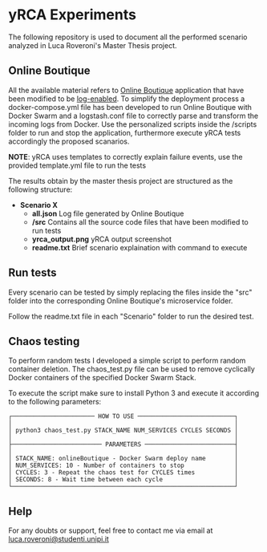 # yRCA Experiments
The following repository is used to document all the performed scenario analyzed in Luca Roveroni's Master Thesis project.

##  Online Boutique
All the available material refers to [Online Boutique](https://github.com/GoogleCloudPlatform/microservices-demo) application that have been modified to be [log-enabled](https://github.com/di-unipi-socc/log-enabled-online-boutique).
To simplify the deployment process a docker-compose.yml file has been developed to run Online Boutique with Docker Swarm and a logstash.conf file to correctly parse and transform the incoming logs from Docker.
Use the personalized scripts inside the /scripts folder to run and stop the application, furthermore execute yRCA tests accordingly the proposed scanarios.

**NOTE**: yRCA uses templates to correctly explain failure events, use the provided template.yml file to run the tests

The results obtain by the master thesis project are structured as the following structure:
- **Scenario X**
  - **all.json**          Log file generated by Online Boutique
  - **/src**              Contains all the source code files that have been modified to run tests
  - **yrca_output.png**   yRCA output screenshot
  - **readme.txt**        Brief scenario explaination with command to execute

## Run tests
Every scenario can be tested by simply replacing the files inside the "src" folder into the corresponding Online Boutique's microservice folder.

Follow the readme.txt file in each "Scenario" folder to run the desired test.

## Chaos testing
To perform random tests I developed a simple script to perform random container deletion.
The chaos_test.py file can be used to remove cyclically Docker containers of the specified Docker Swarm Stack.

To execute the script make sure to install Python 3 and execute it according to the following parameters:

```
┌─────────────────────── HOW TO USE ───────────────────────────┐
│                                                              │
│ python3 chaos_test.py STACK_NAME NUM_SERVICES CYCLES SECONDS │
│                                                              │
├───────────────────────── PARAMETERS ─────────────────────────┤
│                                                              │
│ STACK_NAME: onlineBoutique - Docker Swarm deploy name        │
│ NUM_SERVICES: 10 - Number of containers to stop              │
│ CYCLES: 3 - Repeat the chaos test for CYCLES times           │
│ SECONDS: 8 - Wait time between each cycle                    │
└──────────────────────────────────────────────────────────────┘
```

## Help
For any doubts or support, feel free to contact me via email at luca.roveroni@studenti.unipi.it
